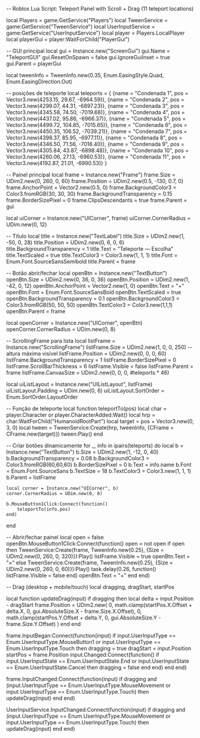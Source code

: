 -- Roblox Lua Script: Teleport Panel with Scroll + Drag (11 teleport locations)

local Players = game:GetService("Players")
local TweenService = game:GetService("TweenService")
local UserInputService = game:GetService("UserInputService")
local player = Players.LocalPlayer
local playerGui = player:WaitForChild("PlayerGui")

-- GUI principal
local gui = Instance.new("ScreenGui")
gui.Name = "TeleportGUI"
gui.ResetOnSpawn = false
gui.IgnoreGuiInset = true
gui.Parent = playerGui

local tweenInfo = TweenInfo.new(0.35, Enum.EasingStyle.Quad, Enum.EasingDirection.Out)

-- posições de teleporte
local teleports = {
    {name = "Condenada 1", pos = Vector3.new(4253.15, 29.67, -6964.59)},
    {name = "Condenada 2", pos = Vector3.new(4299.07, 44.31, -6897.23)},
    {name = "Condenada 3", pos = Vector3.new(4345.58, 74.50, -7019.68)},
    {name = "Condenada 4", pos = Vector3.new(4437.02, 95.86, -6966.37)},
    {name = "Condenada 5", pos = Vector3.new(4499.72, 104.85, -7015.65)},
    {name = "Condenada 6", pos = Vector3.new(4450.35, 106.52, -7039.21)},
    {name = "Condenada 7", pos = Vector3.new(4398.37, 85.95, -6977.11)},
    {name = "Condenada 8", pos = Vector3.new(4346.50, 71.56, -7018.40)},
    {name = "Condenada 9", pos = Vector3.new(4305.84, 43.87, -6898.48)},
    {name = "Condenada 10", pos = Vector3.new(4260.06, 27.13, -6960.53)},
    {name = "Condenada 11", pos = Vector3.new(4192.87, 21.01, -6990.53)}
}

-- Painel principal
local frame = Instance.new("Frame")
frame.Size = UDim2.new(0, 260, 0, 60)
frame.Position = UDim2.new(0.5, -130, 0.7, 0)
frame.AnchorPoint = Vector2.new(0.5, 0)
frame.BackgroundColor3 = Color3.fromRGB(30, 30, 30)
frame.BackgroundTransparency = 0.15
frame.BorderSizePixel = 0
frame.ClipsDescendants = true
frame.Parent = gui

local uiCorner = Instance.new("UICorner", frame)
uiCorner.CornerRadius = UDim.new(0, 12)

-- Título
local title = Instance.new("TextLabel")
title.Size = UDim2.new(1, -50, 0, 28)
title.Position = UDim2.new(0, 6, 0, 6)
title.BackgroundTransparency = 1
title.Text = "Teleporte — Escolha"
title.TextScaled = true
title.TextColor3 = Color3.new(1, 1, 1)
title.Font = Enum.Font.SourceSansSemibold
title.Parent = frame

-- Botão abrir/fechar
local openBtn = Instance.new("TextButton")
openBtn.Size = UDim2.new(0, 36, 0, 36)
openBtn.Position = UDim2.new(1, -42, 0, 12)
openBtn.AnchorPoint = Vector2.new(1, 0)
openBtn.Text = "+"
openBtn.Font = Enum.Font.SourceSansBold
openBtn.TextScaled = true
openBtn.BackgroundTransparency = 0.1
openBtn.BackgroundColor3 = Color3.fromRGB(50, 50, 50)
openBtn.TextColor3 = Color3.new(1,1,1)
openBtn.Parent = frame

local openCorner = Instance.new("UICorner", openBtn)
openCorner.CornerRadius = UDim.new(0, 8)

-- ScrollingFrame para lista
local listFrame = Instance.new("ScrollingFrame")
listFrame.Size = UDim2.new(1, 0, 0, 250) -- altura máxima visível
listFrame.Position = UDim2.new(0, 0, 0, 60)
listFrame.BackgroundTransparency = 1
listFrame.BorderSizePixel = 0
listFrame.ScrollBarThickness = 6
listFrame.Visible = false
listFrame.Parent = frame
listFrame.CanvasSize = UDim2.new(0, 0, 0, #teleports * 46)

local uiListLayout = Instance.new("UIListLayout", listFrame)
uiListLayout.Padding = UDim.new(0, 6)
uiListLayout.SortOrder = Enum.SortOrder.LayoutOrder

-- Função de teleporte
local function teleportTo(pos)
    local char = player.Character or player.CharacterAdded:Wait()
    local hrp = char:WaitForChild("HumanoidRootPart")
    local target = pos + Vector3.new(0, 3, 0)
    local tween = TweenService:Create(hrp, tweenInfo, {CFrame = CFrame.new(target)})
    tween:Play()
end

-- Criar botões dinamicamente
for _, info in ipairs(teleports) do
    local b = Instance.new("TextButton")
    b.Size = UDim2.new(1, -12, 0, 40)
    b.BackgroundTransparency = 0.08
    b.BackgroundColor3 = Color3.fromRGB(60,60,60)
    b.BorderSizePixel = 0
    b.Text = info.name
    b.Font = Enum.Font.SourceSans
    b.TextSize = 18
    b.TextColor3 = Color3.new(1, 1, 1)
    b.Parent = listFrame

    local corner = Instance.new("UICorner", b)
    corner.CornerRadius = UDim.new(0, 8)

    b.MouseButton1Click:Connect(function()
        teleportTo(info.pos)
    end)
end

-- Abrir/fechar painel
local open = false
openBtn.MouseButton1Click:Connect(function()
    open = not open
    if open then
        TweenService:Create(frame, TweenInfo.new(0.25), {Size = UDim2.new(0, 260, 0, 320)}):Play()
        listFrame.Visible = true
        openBtn.Text = "×"
    else
        TweenService:Create(frame, TweenInfo.new(0.25), {Size = UDim2.new(0, 260, 0, 60)}):Play()
        task.delay(0.26, function() listFrame.Visible = false end)
        openBtn.Text = "+"
    end
end)

-- Drag (desktop + mobile/touch)
local dragging, dragStart, startPos

local function updateDrag(input)
    if dragging then
        local delta = input.Position - dragStart
        frame.Position = UDim2.new(
            0, math.clamp(startPos.X.Offset + delta.X, 0, gui.AbsoluteSize.X - frame.Size.X.Offset),
            0, math.clamp(startPos.Y.Offset + delta.Y, 0, gui.AbsoluteSize.Y - frame.Size.Y.Offset)
        )
    end
end

frame.InputBegan:Connect(function(input)
    if input.UserInputType == Enum.UserInputType.MouseButton1 or
       input.UserInputType == Enum.UserInputType.Touch then
        dragging = true
        dragStart = input.Position
        startPos = frame.Position
        input.Changed:Connect(function()
            if input.UserInputState == Enum.UserInputState.End or input.UserInputState == Enum.UserInputState.Cancel then
                dragging = false
            end
        end)
    end
end)

frame.InputChanged:Connect(function(input)
    if dragging and (input.UserInputType == Enum.UserInputType.MouseMovement
        or input.UserInputType == Enum.UserInputType.Touch) then
        updateDrag(input)
    end
end)

UserInputService.InputChanged:Connect(function(input)
    if dragging and (input.UserInputType == Enum.UserInputType.MouseMovement
        or input.UserInputType == Enum.UserInputType.Touch) then
        updateDrag(input)
    end
end)
